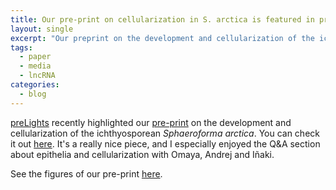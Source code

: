 ```yaml
---
title: Our pre-print on cellularization in S. arctica is featured in preLights
layout: single
excerpt: "Our preprint on the development and cellularization of the ichthyosporean _S. arctica_ is featured in preLights"
tags:
  - paper
  - media
  - lncRNA
categories:
  - blog
---
```


[preLights](https://prelights.biologists.com/) recently highlighted our [pre-print](https://www.biorxiv.org/content/10.1101/563726v1) on the development and cellularization of the ichthyosporean _Sphaeroforma arctica_. You can check it out [here](https://prelights.biologists.com/highlights/a-unicellular-relative-of-animals-generates-an-epithelium-like-cell-layer-by-actomyosin-dependent-cellularization/). It's a really nice piece, and I especially enjoyed the Q&A section about epithelia and cellularization with Omaya, Andrej and Iñaki.

See the figures of our pre-print [here](/publications/01-2019-Sar_development/).
